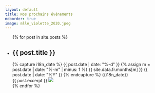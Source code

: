 ```yaml
---
layout: default
title: Nos prochains événements
noborder: true
image: mlle_violette_2020.jpeg
---
```

<div class="block">
  <ul class="posts">
    {% for post in site.posts %}
      <li class="post">
        <div class="post-header">
          <h2>
              {{ post.title }}
          </h2>
          <div class="date">
            {% capture i18n_date %}
              {{ post.date | date: "%-d" }}
              {% assign m = post.date | date: "%-m" | minus: 1 %}
              {{ site.data.fr.months[m] }}
              {{ post.date | date: "%Y" }}
            {% endcapture %}
            {{i18n_date}}
          </div>
        </div>
        <div class="wrapper">
          <span>
            {{ post.excerpt }}
          </span>
          <span>
            <img src="/assets/images/{{post.logo}}" />
          </span>
        </div>
      </li>
    {% endfor %}
  </ul>
</div>